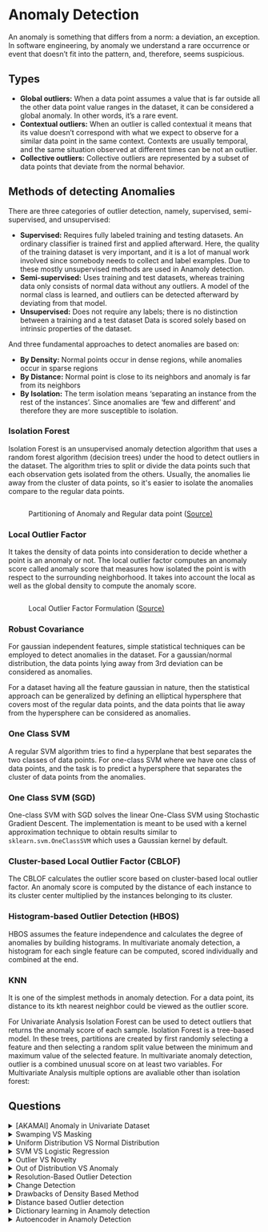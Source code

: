 # Anomaly Detection

An anomaly is something that differs from a norm: a deviation, an exception. In software engineering, by anomaly we understand a rare occurrence or event that doesn’t fit into the pattern, and, therefore, seems suspicious.

## Types

* **Global outliers:** When a data point assumes a value that is far outside all the other data point value ranges in the dataset, it can be considered a global anomaly. In other words, it’s a rare event.
* **Contextual outliers:** When an outlier is called contextual it means that its value doesn’t correspond with what we expect to observe for a similar data point in the same context. Contexts are usually temporal, and the same situation observed at different times can be not an outlier.
* **Collective outliers:** Collective outliers are represented by a subset of data points that deviate from the normal behavior.

## Methods of detecting Anomalies

There are three categories of outlier detection, namely, supervised, semi-supervised, and unsupervised:

* **Supervised:** Requires fully labeled training and testing datasets. An ordinary classifier is trained first and applied afterward. Here, the quality of the training dataset is very important, and it is a lot of manual work involved since somebody needs to collect and label examples. Due to these mostly unsupervised methods are used in Anamoly detection.
* **Semi-supervised:** Uses training and test datasets, whereas training data only consists of normal data without any outliers. A model of the normal class is learned, and outliers can be detected afterward by deviating from that model.
* **Unsupervised:** Does not require any labels; there is no distinction between a training and a test dataset Data is scored solely based on intrinsic properties of the dataset.

And three fundamental approaches to detect anomalies are based on:

* **By Density:** Normal points occur in dense regions, while anomalies occur in sparse regions
* **By Distance:** Normal point is close to its neighbors and anomaly is far from its neighbors
* **By Isolation:** The term isolation means ‘separating an instance from the rest of the instances’. Since anomalies are ‘few and different’ and therefore they are more susceptible to isolation.

### Isolation Forest

Isolation Forest is an unsupervised anomaly detection algorithm that uses a random forest algorithm (decision trees) under the hood to detect outliers in the dataset. The algorithm tries to split or divide the data points such that each observation gets isolated from the others. Usually, the anomalies lie away from the cluster of data points, so it's easier to isolate the anomalies compare to the regular data points.

<figure><img src="../_build/html/_images/image181.PNG" alt=""><figcaption><p>Partitioning of Anomaly and Regular data point (<a href="https://towardsdatascience.com/5-anomaly-detection-algorithms-every-data-scientist-should-know-b36c3605ea16">Source)</a></p></figcaption></figure>

### Local Outlier Factor

It takes the density of data points into consideration to decide whether a point is an anomaly or not. The local outlier factor computes an anomaly score called anomaly score that measures how isolated the point is with respect to the surrounding neighborhood. It takes into account the local as well as the global density to compute the anomaly score.

<figure><img src="../_build/html/_images/image191.PNG" alt=""><figcaption><p>Local Outlier Factor Formulation (<a href="https://medium.com/mlpoint/local-outlier-factor-a-way-to-detect-outliers-dde335d77e1a">Source)</a></p></figcaption></figure>

### Robust Covariance

For gaussian independent features, simple statistical techniques can be employed to detect anomalies in the dataset. For a gaussian/normal distribution, the data points lying away from 3rd deviation can be considered as anomalies.

For a dataset having all the feature gaussian in nature, then the statistical approach can be generalized by defining an elliptical hypersphere that covers most of the regular data points, and the data points that lie away from the hypersphere can be considered as anomalies.

### One Class SVM

A regular SVM algorithm tries to find a hyperplane that best separates the two classes of data points. For one-class SVM where we have one class of data points, and the task is to predict a hypersphere that separates the cluster of data points from the anomalies.

### One Class SVM (SGD)

One-class SVM with SGD solves the linear One-Class SVM using Stochastic Gradient Descent. The implementation is meant to be used with a kernel approximation technique to obtain results similar to `sklearn.svm.OneClassSVM` which uses a Gaussian kernel by default.

### Cluster-based Local Outlier Factor (CBLOF)

The CBLOF calculates the outlier score based on cluster-based local outlier factor. An anomaly score is computed by the distance of each instance to its cluster center multiplied by the instances belonging to its cluster.

### Histogram-based Outlier Detection (HBOS)

HBOS assumes the feature independence and calculates the degree of anomalies by building histograms. In multivariate anomaly detection, a histogram for each single feature can be computed, scored individually and combined at the end.

### KNN

It is one of the simplest methods in anomaly detection. For a data point, its distance to its kth nearest neighbor could be viewed as the outlier score.

For Univariate Analysis Isolation Forest can be used to detect outliers that returns the anomaly score of each sample. Isolation Forest is a tree-based model. In these trees, partitions are created by first randomly selecting a feature and then selecting a random split value between the minimum and maximum value of the selected feature. In multivariate anomaly detection, outlier is a combined unusual score on at least two variables. For Multivariate Analysis multiple options are avaliable other than isolation forest:

## Questions

<details>

<summary>[AKAMAI] Anomaly in Univariate Dataset</summary>

If given a univariate dataset, how would you design a function to detect anomalies?

What if the data is bivariate?

**Answer**

**Reference:** [📖Explanation](https://towardsdatascience.com/anomaly-detection-for-dummies-15f148e559c1)

Anomaly detection is the process of identifying unexpected items or events in data sets, which differ from the norm. And anomaly detection is often applied on unlabeled data which is known as unsupervised anomaly detection. Anomaly detection has two basic assumptions:

* Anomalies only occur very rarely in the data.
* Their features differ from the normal instances significantly.

This is part is mentioned above too, for Univariate Analysis Isolation Forest can be used to detect outliers that returns the anomaly score of each sample. Isolation Forest is a tree-based model. In these trees, partitions are created by first randomly selecting a feature and then selecting a random split value between the minimum and maximum value of the selected feature.

In multivariate anomaly detection, outlier is a combined unusual score on at least two variables. For Multivariate Analysis multiple options are avaliable other than isolation forest:

* The Cluster-based Local Outlier Factor (CBLOF)
* Histogram-based Outlier Detection (HBOS)
* KNN

An ensemble of these methods can be used to finalize the anamolies. Always visually investigate some of the anomalies.

</details>

<details>

<summary>Swamping VS Masking</summary>

What are the Swamping and Masking problems in Anomaly Detection?

**Answer**

* Since anomalies are rare events, making it very difficult to label them with high accuracy, swamping is the phenomenon of labeling normal events as anomalies.
* When clustering algorithms are used, the data points belonging to different clusters get merged into one cluster, if the number of segments in the dataset is not known, this causes the outlier cluster to be merged to a cluster with normal data points. This causes the outliers to not be detected. This is defined as masking.

</details>

<details>

<summary>Uniform Distribution VS Normal Distribution</summary>

What are the differences in Anomalies for Uniform Distribution and Normal Distribution in One-Dimensional Data?

**Answer**

Keep in mind how the Uniform and Normal Distribution looks like.

**Uniform**

* When data is distributed uniformly over a finite range, the mean and standard deviation merely characterize the range of values.
* One possible indication of anomalous behavior could be that a small neighborhood contains substantially fewer or more data points than expected from a uniform distribution.

**Normal**

* A normal distribution follows the empirical rule, which states that 68%, 95%, and 99.7% of the values lie within one, two, and three standard deviations of the mean, respectively.
* About 0.1% of the points are more than $$3 *\sigma$$ (three standard deviations) away from the mean, hence, it is taken as the threshold and points beyond that distance from the mean are declared to be anomalous.

</details>

<details>

<summary>SVM VS Logistic Regression</summary>

Compare SVM and Logistic Regression in handling outliers

**Answer**

* For Logistic Regression, outliers can have an unusually large effect on the estimate of logistic regression coefficients. It will find a linear boundary if it exists to accommodate the outliers. To solve the problem of outliers, sometimes a sigmoid function is used in logistic regression.
* For SVM, outliers can make the decision boundary deviate severely from the optimal hyperplane. One way for SVM to get around the problem is to intrduce slack variables. There is a penalty involved with using slack variables, and how SVM handles outliers depends on how this penalty is imposed.

</details>

<details>

<summary>Outlier VS Novelty</summary>

Explain the difference between Outlier Detection vs Novelty Detection

**Answer**

* The training data contains outliers which are defined as observations that are far from the others. Outlier detection estimators thus try to fit the regions where the training data is the most concentrated, ignoring the deviant observations.
* The training data is not polluted by outliers and we are interested in detecting whether a new observation is an outlier. In this context an outlier is also called a novelty.

Outlier detection and novelty detection are both used for anomaly detection, where one is interested in detecting abnormal or unusual observations. Outlier detection is then also known as unsupervised anomaly detection and novelty detection as semi-supervised anomaly detection.

In the context of outlier detection, the outliers/anomalies cannot form a dense cluster as available estimators assume that the outliers/anomalies are located in low density regions. On the contrary, in the context of novelty detection, novelties/anomalies can form a dense cluster as long as they are in a low density region of the training data, considered as normal in this context.

</details>

<details>

<summary>Out of Distribution VS Anomaly</summary>

What is the difference between Out of Distribution and Anomaly Detection?

**Answer**

* Out of distribution (OOD) data refers to data that was collected at a different time, and possibly under different conditions or in a different environment than the data collected to create the model. It can be said that the data is from a different distribution.
* After the out of distribution data is collected, the model can perform either Novelty detection or Anomaly detection.
* Novelty data is the data that is in-distribution. Novelty detection checks whether the new data is in-distribution or not.
* Anomaly detection is used to test the data to see if it is different than what the model was trained on.

</details>

<details>

<summary>Resolution-Based Outlier Detection</summary>

What is a Resolution-Based Outlier Detection?

**Answer**

* The resolution-based outlier detection is an approach to address the problem of parameter value determination by measuring the outlierness of an observation $$p ∈ D$$ at different resolutions, and aggregating the results.
* In this algorithm, at the highest resolution, all observations are isolated points and thus considered to be outliers whereas at the lowest resolution all observations belong to one cluster and none is considered to be an outlier.
* As the resolution decreases from its highest value to the lowest value some observations in D begin to form clusters leaving other observations out of the clusters, and this phenomenon is captured in the resolution based outlier detection approach.

</details>

<details>

<summary>Change Detection</summary>

What is the Change Detection problem in Anomaly Detection?

**Answer**

* Change detection or change point detection tries to identify times when the probability distribution of a time series changes.
* Change detection is generally used to detect anomalous behavior.

Change point detection is great for the following cases:

* Detecting anomalous sequences/states in a time series.
* Detecting the average velocity of unique states in a time series.
* Detecting a sudden change in a time series state in real-time.

</details>

<details>

<summary>Drawbacks of Density Based Method</summary>

Can you tell some shortcomings of density based anomaly detection methods?

**Answer**

Density-based outlier detection method investigates the density of an object and that of its neighbors. Here, an object is identified as an outlier if its density is relatively much lower than that of its neighbors. Many real-world data sets demonstrate a more complex structure, where objects may be considered outliers with respect to their local neighborhoods, rather than with respect to the global data distribution.

</details>

<details>

<summary>Distance based Outlier detection</summary>

Explain Distance based Outlier detection methods?

**Answer**

A distance-based outlier detection method consults the neighborhood of an object, which is defined by a given radius. An object is then considered an outlier if its neighborhood does not have enough other points. This is termed as Distance-Based Outlier Detection Methods.

* Distance-Based Methods usually depend on a Multi-dimensional Index, Which is used to retrieve the neighborhood of each object to see if it contains sufficient points. If there are insufficient points, then the object is termed an outlier.
* Distance-Based methods scale better to multi-dimensional space and can be computed more efficiently than the statistical-based method. Identifying Distance-based outliers is an important and useful data mining activity. The main disadvantage of distance-based methods is that distance-based outlier detection is based on a single value of a custom parameter. This can cause significant problems if the dataset contains both dense and sparse regions.

Outlier detection methods can be categorized according to whether the sample of data for analysis is given with expert-provided labels that can be used to build an outlier detection model. In this case, the detection methods are supervised, semi-supervised, or unsupervised. Alternatively, outlier detection methods may be organized according to their assumptions regarding normal objects versus outliers. This categorization includes statistical methods, proximity-based methods, and clustering-based methods.

Algorithms For Mining Distance-Based Outliers:

* **Index-based algorithm:** The index-based algorithm facilitates multidimensional indexing structures, including R-trees or $$k-d$$ trees, to search for neighbors of each object $$o$$ inside radius $$d$$ around that object. Once $$K (K = N(1-p))$$ neighbors of object $$o$$ are discovered, it is accessible that $$o$$ is not an outlier. This algorithm has the lowest case complexity of $$O (k * n^2)$$, where $$k$$ is the dimensionality, and $$n$$ is the number of objects in the data set.
* **Nested-loop algorithm:** The nested loop algorithm has the same evaluation complexity as the index-based algorithm but avoids building index structures and minimizes the amount of I/O. It splits the memory buffer in half and puts the data into several logical blocks.
* **Cell-based algorithm:** It avoids the $$O(n^2)$$ computational complexity and develops a cell-based algorithm for memory-resident datasets. Its complexity is $$O(c*k + n)$$, where $$c$$ is a constant based on the number of cells and $$k$$ is the dimension.

</details>

<details>

<summary>Dictionary learning in Anamoly detection</summary>

Can you explain Dictionary learning in Anamoly detection?

**Answer**

Dictionary learning generalizes the assumption that “typical” data points inhabit a low-dimensional subspace of the ambient space by proposing that points may all lie in the union of many very low-dimensional subspaces. Specifically, using sparse coding techniques, dictionary learning represents each data point as a linear combination of only a few basis elements, ie. dictionary atoms. Since each data point is closely related to its corresponding atoms, points using the same atoms are presumably semantically related, naturally grouping the data. This suggests that anomalous data will exhibit at least one of three properties:

* Anomalous data will not be well represented by a learned dictionary as long as the dictionary is constrained to a sufficiently small number of atoms. Therefore, anomalies can be identified as having large residuals.
* The learned dictionary will be more influenced by anomalies than by data points that follow the greater trend, since anomalies will be much farther from the union of the spans of small subsets of the dictionary than from the span of the entire dictionary. That is, anomalous data will have high leverage on the model relative to “typical” data.
* If the dictionary contains a sufficiently large number of atoms or the anomalies occur frequently, these data points will fit the model well but will use “rare” basis atoms. These atoms are typically not used by regular data and are included in the learned model primarily to “accommodate” the anomalous data. Alternatively, typical basis elements may be used in atypical combinations to represent anomalous points.

</details>

<details>

<summary>Autoencoder in Anamoly Detection</summary>

How are Autoencoders used in Anamoly Detection?

**Answer**

One of the predominant use cases of the Autoencoder is anomaly detection. Think about cases like IoT devices, sensors in CPU, and memory devices which work very nicely as per functions. Still, when we collect their fault data, we have majority positive classes and significantly less percentage of minority class data, also known as imbalance data. Sometimes it is tough to label the data or expensive labelling the data, so we know the expected behaviour of data.

We pass Autoencoder with majority classes(normal data). The training objective is to minimize the reconstruction error, and the training objective is to minimize this. as training progresses, the model weights for the encoder and decoder are updated. The encoder is a downsampler, and the decoder is an upsampler. Encoder and decoder can be ANN, CNN, or LSTM neural network.

What AutoEncoder does? It learns the reconstruction function that works with normal data, and we can use this Model for anomaly detection. We get low reconstruction error for normal data and high for abnormal data(minority class).

</details>
